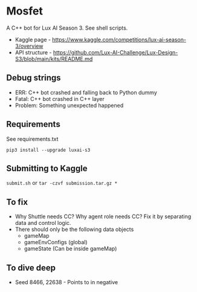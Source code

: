 # Mosfet

A C++ bot for Lux AI Season 3.  See shell scripts.

- Kaggle page - https://www.kaggle.com/competitions/lux-ai-season-3/overview
- API structure - https://github.com/Lux-AI-Challenge/Lux-Design-S3/blob/main/kits/README.md

## Debug strings

- ERR: C++ bot crashed and falling back to Python dummy
- Fatal: C++ bot crashed in C++ layer
- Problem:  Something unexpected happened

## Requirements

See requirements.txt

```
pip3 install --upgrade luxai-s3
```

## Submitting to Kaggle

`submit.sh` or
`tar -czvf submission.tar.gz *`

## To fix

- Why Shuttle needs CC?  Why agent role needs CC? Fix it by separating data and control logic.
- There should only be the following data objects
  - gameMap
  - gameEnvConfigs (global)
  - gameState (Can be inside gameMap)

## To dive deep

- Seed 8466, 22638 - Points to in negative